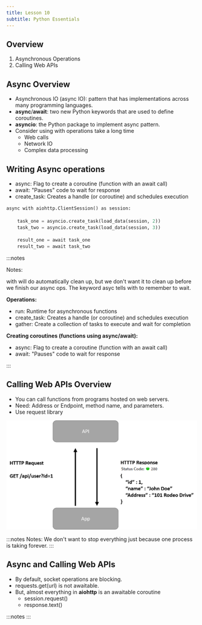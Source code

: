 ```yaml
---
title: Lesson 10
subtitle: Python Essentials
---
```


## Overview

1. Asynchronous Operations
1. Calling Web APIs

## Async Overview

- Asynchronous IO (async IO): pattern that has implementations across many programming languages.
- **async**/**await**: two new Python keywords that are used to define coroutines.
- **asyncio**: the Python package to implement async pattern. 
- Consider using with operations take a long time
	- Web calls
	- Network IO
	- Complex data processing

## Writing Async operations

- async: Flag to create a coroutine (function with an await call)
- await: "Pauses" code to wait for response
- create_task: Creates a handle (or coroutine) and schedules execution

```python
async with aiohttp.ClientSession() as session:
	
	task_one = asyncio.create_task(load_data(session, 2))
	task_two = asyncio.create_task(load_data(session, 3))

	result_one = await task_one 
	result_two = await task_two 
```
:::notes

Notes: 

with will do automatically clean up, but we don't want it to clean up before we finish our async ops. The keyword asyc tells with to remember to wait.

**Operations:**
- run:  Runtime for asynchronous functions
- create_task: Creates a handle (or coroutine) and schedules execution
- gather: Create a collection of tasks to execute and wait for completion

**Creating coroutines (functions using async/await):**
- async: Flag to create a coroutine (function with an await call)
- await: "Pauses" code to wait for response

:::

## Calling Web APIs Overview

- You can call functions from programs hosted on web servers.
- Need: Address or Endpoint, method name, and parameters.
- Use request library

![image](../media/api.png)

:::notes
Notes:
We don't want to stop everything just because one process is taking forever.
:::

## Async and Calling Web APIs

- By default, socket operations are blocking. 
- requests.get(url) is not awaitable.
- But, almost everything in **aiohttp** is an awaitable coroutine
	- session.request()
	- response.text()

:::notes
:::